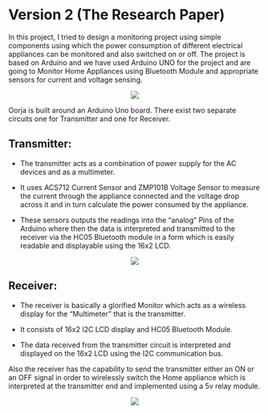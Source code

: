 # Version 2 (The Research Paper)

In this project, I tried to design a monitoring project using simple components using which the power consumption of different electrical appliances can be monitored and also switched on or off. The project is based on Arduino and we have used Arduino UNO for the project and are going to Monitor Home Appliances using Bluetooth Module and appropriate sensors for current and voltage sensing. 

<p align="center">
  <img src="https://github.com/user-attachments/assets/fd55d1c5-6e3e-4694-b173-46eda8963acc" />
</p>

Oorja is built around an Arduino Uno board. There exist two separate circuits one for Transmitter and one for Receiver.

## Transmitter:

- The transmitter acts as a combination of power supply for the AC devices and as a multimeter.

- It uses ACS712 Current Sensor and ZMP101B Voltage Sensor to measure the current through the appliance connected and the voltage drop across it and in turn calculate the power consumed by the appliance.

- These sensors outputs the readings into the “analog” Pins of the Arduino where then the data is interpreted and transmitted to the receiver via the HC05 Bluetooth module in a form which is easily readable and displayable using the 16x2 LCD.

<p align="center">
  <img src="https://github.com/user-attachments/assets/3ea26617-2b61-4861-91a8-9a44833d56eb" />
</p>

## Receiver:

- The receiver is basically a glorified Monitor which acts as a wireless display for the “Multimeter” that is the transmitter.

- It consists of 16x2 I2C LCD display and HC05 Bluetooth Module.

- The data received from the transmitter circuit is interpreted and displayed on the 16x2 LCD using the I2C communication bus.

Also the receiver has the capability to send the transmitter either an ON or an OFF signal in order to wirelessly switch the Home appliance which is interpreted at the transmitter end and implemented using a 5v relay module.

<p align="center">
  <img src="https://github.com/user-attachments/assets/6ea13bae-8fb8-4dc9-a5df-fa877f06ff16" />
</p>
